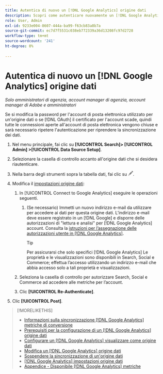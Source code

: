 ```yaml
---
title: Autentica di nuovo un [!DNL Google Analytics] origine dati
description: Scopri come autenticare nuovamente un [!DNL Google Analytics] origine dati se si modifica la password associata o se il certificato scade.
role: User, Admin
exl-id: 9233e004-8607-444a-ba99-f63cb83a8b7a
source-git-commit: ec7d7f5531c038eb772339a36d13208fc97d2728
workflow-type: tm+mt
source-wordcount: '241'
ht-degree: 0%

---
```


# Autentica di nuovo un [!DNL Google Analytics] origine dati

*Solo amministratori di agenzia, account manager di agenzia, account manager di Adobe e amministratori*

Se si modifica la password per l&#39;account di posta elettronica utilizzato per un&#39;origine dati o se [!DNL OAuth] il certificato per l&#39;account scade, quindi tutte le connessioni aperte all&#39;account di posta elettronica vengono chiuse e sarà necessario ripetere l&#39;autenticazione per riprendere la sincronizzazione dei dati.

1. Nel menu principale, fai clic su **[!UICONTROL Search]> [!UICONTROL Admin] >[!UICONTROL Data Source Setup]**.

1. Selezionare la casella di controllo accanto all&#39;origine dati che si desidera riautenticare.

1. Nella barra degli strumenti sopra la tabella dati, fai clic su ![Modifica](/help/search-social-commerce/assets/edit.png "Modifica").

1. Modifica il [impostazioni origine dati](data-source-settings.md):

   1. In [!UICONTROL Connect to Google Analytics] eseguire le operazioni seguenti.

      1. (Se necessario) Immetti un nuovo indirizzo e-mail da utilizzare per accedere ai dati per questa origine dati. L’indirizzo e-mail deve essere registrato in un [!DNL Google] e disporre delle autorizzazioni di &quot;lettura e analisi&quot; per [!DNL Google Analytics] account. Consulta la [istruzioni per l’assegnazione delle autorizzazioni utente in [!DNL Google Analytics]](https://support.google.com/analytics/answer/9305587).

         >[!TIP]
         >
         >Per assicurarsi che solo specifici [!DNL Google Analytics] Le proprietà e le visualizzazioni sono disponibili in Search, Social e Commerce; effettua l’accesso utilizzando un indirizzo e-mail che abbia accesso solo a tali proprietà e visualizzazioni.

   1. Seleziona la casella di controllo per autorizzare Search, Social e Commerce ad accedere alle metriche per l’account.

   1. Clic **[!UICONTROL Re-Authenticate]**.

1. Clic **[!UICONTROL Post]**.

>[!MORELIKETHIS]
>
>* [Informazioni sulla sincronizzazione [!DNL Google Analytics] metriche di conversione](data-source-about.md)
>* [Prerequisiti per la configurazione di un [!DNL Google Analytics] origine dati](data-source-prerequisites.md)
>* [Configurare un [!DNL Google Analytics] visualizzare come origine dati](data-source-configure.md)
>* [Modifica un [!DNL Google Analytics] origine dati](data-source-edit.md)
>* [Sospendere la sincronizzazione di un&#39;origine dati](data-source-pause.md)
>* [[!DNL Google Analytics] impostazioni origine dati](data-source-settings.md)
>* [Appendice - Disponibile [!DNL Google Analytics] metriche](data-source-ga-metrics.md)
